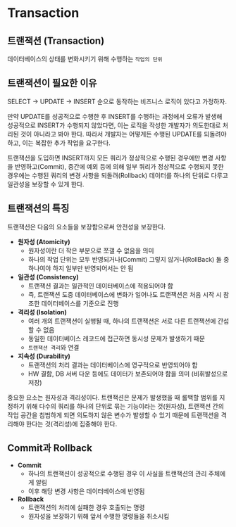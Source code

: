 # Transaction

## 트랜잭션 (Transaction)

데이터베이스의 상태를 변화시키기 위해 수행하는 `작업의 단위`

## 트랜잭션이 필요한 이유

SELECT → UPDATE → INSERT 순으로 동작하는 비즈니스 로직이 있다고 가정하자.

만약 UPDATE를 성공적으로 수행한 후 INSERT를 수행하는 과정에서 오류가 발생해 성공적으로 INSERT가 수행되지 않았다면, 이는 로직을 작성한 개발자가 의도한대로 처리된 것이 아니라고 봐야 한다. 따라서 개발자는 어떻게든 수행된 UPDATE를 되돌려야 하고, 이는 복잡한 추가 작업을 요구한다.

트랜잭션을 도입하면 INSERT까지 모든 쿼리가 정상적으로 수행된 경우에만 변경 사항을 반영하고(Commit), 중간에 예외 등에 의해 일부 쿼리가 정상적으로 수행되지 못한 경우에는 수행된 쿼리의 변경 사항을 되돌려(Rollback) 데이터를 하나의 단위로 다루고 일관성을 보장할 수 있게 한다.

## 트랜잭션의 특징

트랜잭션은 다음의 요소들을 보장함으로써 안전성을 보장한다.

* **원자성 (Atomicity)**
  * 원자성이란 더 작은 부분으로 쪼갤 수 없음을 의미
  * 하나의 작업 단위는 모두 반영되거나(Commit) 그렇지 않거나(RollBack) 둘 중 하나여야 하지 일부만 반영되어서는 안 됨
* **일관성 (Consistency)**
  * 트랜잭션 결과는 일관적인 데이터베이스에 적용되어야 함
  * 즉, 트랜잭션 도중 데이터베이스에 변화가 일어나도 트랜잭션은 처음 시작 시 참조한 데이터베이스를 기준으로 진행
* **격리성 (Isolation)**
  * 여러 개의 트랜잭션이 실행될 때, 하나의 트랜잭션은 서로 다른 트랜잭션에 간섭할 수 없음
  * 동일한 데이터베이스 레코드에 접근하면 동시성 문제가 발생하기 때문
  * `트랜잭션 격리`와 연결
* **지속성 (Durability)**
  * 트랜잭션의 처리 결과는 데이터베이스에 영구적으로 반영되어야 함
  * HW 결함, DB 서버 다운 등에도 데이터가 보존되어야 함을 의미 (비휘발성으로 저장)

중요한 요소는 원자성과 격리성이다. 트랜잭션은 문제가 발생했을 때 롤백할 범위를 지정하기 위해 다수의 쿼리를 하나의 단위로 묶는 기능이라는 것(원자성), 트랜잭션 간의 작업 공간을 침범하게 되면 의도하지 않은 변수가 발생할 수 있기 때문에 트랜잭션을 격리해야 한다는 것(격리성)에 집중해야 한다.

## Commit과 Rollback

* **Commit**
  * 하나의 트랜잭션이 성공적으로 수행된 경우 이 사실을 트랜잭션의 관리 주체에게 알림
  * 이후 해당 변경 사항은 데이터베이스에 반영됨
* **Rollback**
  * 트랜잭션의 처리에 실패한 경우 호출되는 명령
  * 원자성을 보장하기 위해 앞서 수행한 명령들을 취소시킴
